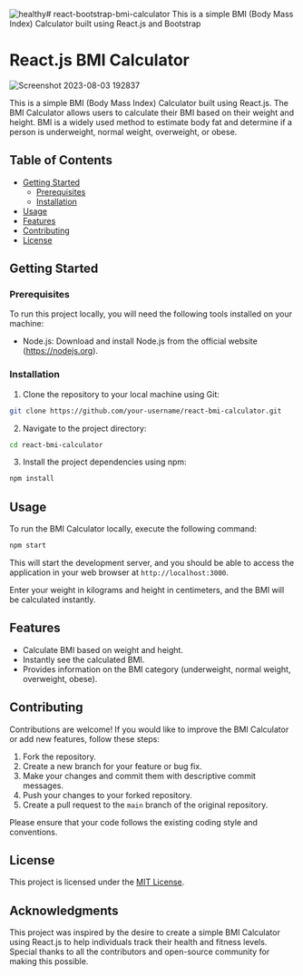 ![healthy](https://github.com/nimeshaPriyangi/react-bootstrap-bmi-calculator/assets/5120389/dd44720c-1df6-4685-97ff-54a63fba9cdc)# react-bootstrap-bmi-calculator
This is a simple BMI (Body Mass Index) Calculator built using React.js and Bootstrap

# React.js BMI Calculator
![Screenshot 2023-08-03 192837](https://github.com/nimeshaPriyangi/react-bootstrap-bmi-calculator/assets/5120389/3bf7bfd5-317a-42a3-986c-579bb3b00cdb)

This is a simple BMI (Body Mass Index) Calculator built using React.js. The BMI Calculator allows users to calculate their BMI based on their weight and height. BMI is a widely used method to estimate body fat and determine if a person is underweight, normal weight, overweight, or obese.

## Table of Contents

- [Getting Started](#getting-started)
  - [Prerequisites](#prerequisites)
  - [Installation](#installation)
- [Usage](#usage)
- [Features](#features)
- [Contributing](#contributing)
- [License](#license)

## Getting Started

### Prerequisites

To run this project locally, you will need the following tools installed on your machine:

- Node.js: Download and install Node.js from the official website (https://nodejs.org).

### Installation

1. Clone the repository to your local machine using Git:

```bash
git clone https://github.com/your-username/react-bmi-calculator.git
```

2. Navigate to the project directory:

```bash
cd react-bmi-calculator
```

3. Install the project dependencies using npm:

```bash
npm install
```

## Usage

To run the BMI Calculator locally, execute the following command:

```bash
npm start
```

This will start the development server, and you should be able to access the application in your web browser at `http://localhost:3000`.

Enter your weight in kilograms and height in centimeters, and the BMI will be calculated instantly.

## Features

- Calculate BMI based on weight and height.
- Instantly see the calculated BMI.
- Provides information on the BMI category (underweight, normal weight, overweight, obese).

## Contributing

Contributions are welcome! If you would like to improve the BMI Calculator or add new features, follow these steps:

1. Fork the repository.
2. Create a new branch for your feature or bug fix.
3. Make your changes and commit them with descriptive commit messages.
4. Push your changes to your forked repository.
5. Create a pull request to the `main` branch of the original repository.

Please ensure that your code follows the existing coding style and conventions.

## License

This project is licensed under the [MIT License](LICENSE).

## Acknowledgments

This project was inspired by the desire to create a simple BMI Calculator using React.js to help individuals track their health and fitness levels. Special thanks to all the contributors and open-source community for making this possible.
